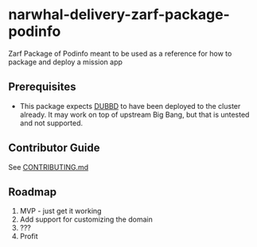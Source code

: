 # narwhal-delivery-zarf-package-podinfo
Zarf Package of Podinfo meant to be used as a reference for how to package and deploy a mission app

## Prerequisites

- This package expects [DUBBD](https://github.com/defenseunicorns/uds-package-dubbd) to have been deployed to the cluster already. It may work on top of upstream Big Bang, but that is untested and not supported.

## Contributor Guide
See [CONTRIBUTING.md](CONTRIBUTING.md)

## Roadmap

1. MVP - just get it working
2. Add support for customizing the domain
3. ???
4. Profit
